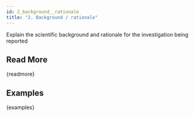 ```yaml
---
id: 2_background__rationale
title: "2. Background / rationale"
---
```

Explain the scientific background and rationale for the investigation being reported

## Read More

{readmore}

## Examples

{examples}